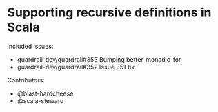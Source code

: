 Supporting recursive definitions in Scala
====

Included issues:
- guardrail-dev/guardrail#353 Bumping better-monadic-for
- guardrail-dev/guardrail#352 Issue 351 fix

Contributors:
- @blast-hardcheese
- @scala-steward
